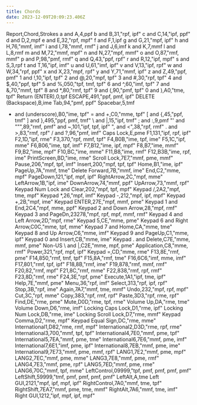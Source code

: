 ```yaml
---
title: Chords
date: 2023-12-09T20:09:23.406Z
---
```

Report,Chord,Strokes
a and A,4,ppf
b and B,31,"rpf, ipf"
c and C,14,"ipf, ppf"
d and D,2,mpf
e and E,32,"rpf, mpf"
f and F,1,ipf
g and G,21,"mpf, ipf"
h and H,76,"mmf, imf"
i and I,78,"mmf, rmf"
j and J,6,imf
k and K,7,mmf
l and L,8,rmf
m and M,72,"mmf, mpf"
n and N,27,"mpf, mmf"
o and O,87,"rmf, mmf"
p and P,98,"pmf, rmf"
q and Q,43,"ppf, rpf"
r and R,12,"ipf, mpf"
s and S,3,rpf
t and T,16,"ipf, imf"
u and U,61,"imf, ipf"
v and V,13,"ipf, rpf"
w and W,34,"rpf, ppf"
x and X,23,"mpf, rpf"
y and Y,71,"mmf, ipf"
z and Z,49,"ppf, pmf"
1 and !,10,"ipf, tpf"
2 and @,20,"mpf, tpf"
3 and #,30,"rpf, tpf"
4 and $,40,"ppf, tpf"
5 and %,050,"tpf, tmf, tpf"
6 and ^,60,"imf, tpf"
7 and &,70,"mmf, tpf"
8 and *,80,"rmf, tpf"
9 and (,90,"pmf, tpf"
0 and ),A0,"tme, tpf"
Return (ENTER),0,tpf
ESCAPE,491,"ppf, pmf, ipf"
DELETE (Backspace),B,ime
Tab,94,"pmf, ppf"
Spacebar,5,tmf
- and (underscore),B0,"ime, tpf"
= and +,C0,"mme, tpf"
[ and {,45,"ppf, tmf"
] and },495,"ppf, pmf, tmf"
\ and &#124;,15,"ipf, tmf"
; and :,9,pmf
"' and """,89,"rmf, pmf"
 and ~,101,"ipf, tpf, ipf"
", and <",38,"rpf, rmf"
. and >,83,"rmf, rpf"
/ and ?,96,"pmf, imf"
Caps Lock,E,pme
F1,131,"ipf, rpf, ipf"
F2,1D,"ipf, rme"
F3,370,"rpf, mmf, tpf"
F4,B0B,"ime, tpf, ime"
F5,1C,"ipf, mme"
F6,B06,"ime, tpf, imf"
F7,B12,"ime, ipf, mpf"
F8,B7,"ime, mmf"
F9,B2,"ime, mpf"
F10,BC,"ime, mme"
F11,B8,"ime, rmf"
F12,B3B,"ime, rpf, ime"
PrintScreen,BD,"ime, rme"
Scroll Lock,7E7,"mmf, pme, mmf"
Pause,206,"mpf, tpf, imf"
Insert,200,"mpf, tpf, tpf"
Home,B1,"ime, ipf"
PageUp,7A,"mmf, tme"
Delete Forward,7B,"mmf, ime"
End,C2,"mme, mpf"
PageDown,121,"ipf, mpf, ipf"
RightArrow,2C,"mpf, mme"
LeftArrow,1B,"ipf, ime"
DownArrow,74,"mmf, ppf"
UpArrow,73,"mmf, rpf"
Keypad Num Lock and Clear,202,"mpf, tpf, mpf"
Keypad /,2A2,"mpf, tme, mpf"
Keypad *,26,"mpf, imf"
Keypad -,212,"mpf, ipf, mpf"
Keypad +,2B,"mpf, ime"
Keypad ENTER,27E,"mpf, mmf, pme"
Keypad 1 and End,2C4,"mpf, mme, ppf"
Keypad 2 and Down Arrow,28,"mpf, rmf"
Keypad 3 and PageDn,23278,"mpf, rpf, mpf, mmf, rmf"
Keypad 4 and Left Arrow,2D,"mpf, rme"
Keypad 5,CE,"mme, pme"
Keypad 6 and Right Arrow,C0C,"mme, tpf, mme"
Keypad 7 and Home,CA,"mme, tme"
Keypad 8 and Up Arrow,C6,"mme, imf"
Keypad 9 and PageUp,C1,"mme, ipf"
Keypad 0 and Insert,CB,"mme, ime"
Keypad . and Delete,C7E,"mme, mmf, pme"
Non-US \ and &#124;,C2E,"mme, mpf, pme"
Application,C8,"mme, rmf"
Power,321,"rpf, mpf, ipf"
Keypad =,CD,"mme, rme"
F13,8E,"rmf, pme"
F14,850,"rmf, tmf, tpf"
F15,8A,"rmf, tme"
F16,6C6,"imf, mme, imf"
F17,801,"rmf, tpf, ipf"
F18,8B,"rmf, ime"
F19,878,"rmf, mmf, rmf"
F20,82,"rmf, mpf"
F21,8C,"rmf, mme"
F22,838,"rmf, rpf, rmf"
F23,8D,"rmf, rme"
F24,3E,"rpf, pme"
Execute,1A1,"ipf, tme, ipf"
Help,7E,"mmf, pme"
Menu,36,"rpf, imf"
Select,313,"rpf, ipf, rpf"
Stop,3B,"rpf, ime"
Again,7A7,"mmf, tme, mmf"
Undo,232,"mpf, rpf, mpf"
Cut,3C,"rpf, mme"
Copy,383,"rpf, rmf, rpf"
Paste,3D3,"rpf, rme, rpf"
Find,DE,"rme, pme"
Mute,D0D,"rme, tpf, rme"
Volume Up,DA,"rme, tme"
Volume Down,D6,"rme, imf"
Locking Caps Lock,D1,"rme, ipf"
Locking Num Lock,DB,"rme, ime"
Locking Scroll Lock,D7,"rme, mmf"
Keypad Comma,D2,"rme, mpf"
Keypad Equal Sign,DC,"rme, mme"
International1,D82,"rme, rmf, mpf"
International2,D3D,"rme, rpf, rme"
International3,700,"mmf, tpf, tpf"
International4,7E0,"mmf, pme, tpf"
International5,7EA,"mmf, pme, tme"
International6,7E6,"mmf, pme, imf"
International7,6E1,"imf, pme, ipf"
International8,7EB,"mmf, pme, ime"
International9,7E73,"mmf, pme, mmf, rpf"
LANG1,7E2,"mmf, pme, mpf"
LANG2,7EC,"mmf, pme, mme"
LANG3,7E8,"mmf, pme, rmf"
LANG4,7E3,"mmf, pme, rpf"
LANG5,7ED,"mmf, pme, rme"
LANG6,70C,"mmf, tpf, mme"
LeftControl,09999,"tpf, pmf, pmf, pmf, pmf"
LeftShift,59999,"tmf, pmf, pmf, pmf, pmf"
LeftAlt,A,tme
Left GUI,2121,"mpf, ipf, mpf, ipf"
RightControl,7A0,"mmf, tme, tpf"
RightShift,7EA7,"mmf, pme, tme, mmf"
RightAlt,7A6,"mmf, tme, imf"
Right GUI,1212,"ipf, mpf, ipf, mpf"
